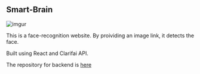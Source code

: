 ## Smart-Brain

![imgur](https://i.imgur.com/Ke6Y2Xr.png)

This is a face-recognition website. By proividing an image link, it detects the face.

Built using React and Clarifai API.

The repository for backend is [here](https://github.com/rffffy/smart-brain-api)
